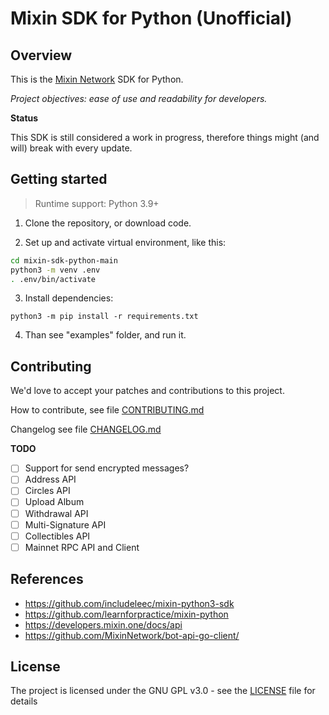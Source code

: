# Mixin SDK for Python (Unofficial)

## Overview

This is the [Mixin Network](https://mixin.one) SDK for Python.

*Project objectives: ease of use and readability for developers.*

**Status**

This SDK is still considered a work in progress, therefore things might (and will) break with every update.

## Getting started

> Runtime support: Python 3.9+

1. Clone the repository, or download code.

2. Set up and activate virtual environment, like this:

```bash
cd mixin-sdk-python-main
python3 -m venv .env
. .env/bin/activate
```

3. Install dependencies:

`python3 -m pip install -r requirements.txt`

4. Than see "examples" folder, and run it.

## Contributing

We'd love to accept your patches and contributions to this project.

How to contribute, see file [CONTRIBUTING.md](https://github.com/nodewee/mixin-sdk-python/blob/main/CONTRIBUTING.md)

Changelog see file [CHANGELOG.md](https://github.com/nodewee/mixin-sdk-python/blob/main/CHANGELOG.md)

**TODO**

- [ ] Support for send encrypted messages?
- [ ] Address API
- [ ] Circles API
- [ ] Upload Album
- [ ] Withdrawal API
- [ ] Multi-Signature API
- [ ] Collectibles API
- [ ] Mainnet RPC API and Client

## References

- <https://github.com/includeleec/mixin-python3-sdk>
- <https://github.com/learnforpractice/mixin-python>
- <https://developers.mixin.one/docs/api>
- <https://github.com/MixinNetwork/bot-api-go-client/>

## License

The project is licensed under the GNU GPL v3.0 - see the [LICENSE](https://github.com/nodewee/mixin-sdk-python/blob/main/LICENSE) file for details
